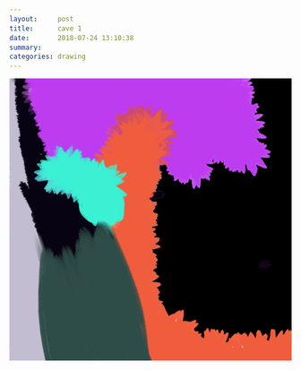 ```yaml
---
layout:     post
title:      cave 1
date:       2018-07-24 13:10:38
summary:    
categories: drawing
---
```

![cave 1](/images/diary/cave-1.png ".")

